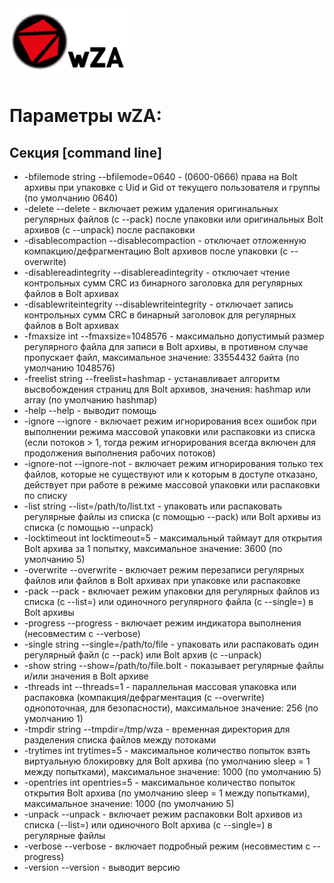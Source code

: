<img src="/images/logo.png" alt="wZD Logo"/>

Параметры wZA:
========

Секция [command line]
------------

- -bfilemode string
        --bfilemode=0640 - (0600-0666) права на Bolt архивы при упаковке с Uid и Gid от текущего пользователя и группы (по умолчанию 0640)
- -delete
        --delete - включает режим удаления оригинальных регулярных файлов (с --pack) после упаковки или оригинальных Bolt архивов (с --unpack) после распаковки
- -disablecompaction
        --disablecompaction - отключает отложенную компакцию/дефрагментацию Bolt архивов после упаковки (с --overwrite)
- -disablereadintegrity
        --disablereadintegrity - отключает чтение контрольных сумм CRC из бинарного заголовка для регулярных файлов в Bolt архивах
- -disablewriteintegrity
        --disablewriteintegrity - отключает запись контрольных сумм CRC в бинарный заголовок для регулярных файлов в Bolt архивах
- -fmaxsize int
        --fmaxsize=1048576 - максимально допустимый размер регулярного файла для записи в Bolt архивы, в противном случае пропускает файл, максимальное значение: 33554432 байта (по умолчанию 1048576)
- -freelist string
        --freelist=hashmap - устанавливает алгоритм высвобождения страниц для Bolt архивов, значения: hashmap или array (по умолчанию hashmap)
- -help
        --help - выводит помощь
- -ignore
        --ignore - включает режим игнорирования всех ошибок при выполнении режима массовой упаковки или распаковки из списка (если потоков > 1, тогда режим игнорирования всегда включен для продолжения выполнения рабочих потоков)
- -ignore-not
        --ignore-not - включает режим игнорирования только тех файлов, которые не существуют или к которым в доступе отказано, действует при работе в режиме массовой упаковки или распаковки по списку
- -list string
        --list=/path/to/list.txt - упаковать или распаковать регулярные файлы из списка (с помощью --pack) или Bolt архивы из списка (с помощью --unpack)
- -locktimeout int
        locktimeout=5 - максимальный таймаут для открытия Bolt архива за 1 попытку, максимальное значение: 3600 (по умолчанию 5)
- -overwrite
        --overwrite - включает режим перезаписи регулярных файлов или файлов в Bolt архивах при упаковке или распаковке
- -pack
        --pack - включает режим упаковки для регулярных файлов из списка (с --list=) или одиночного регулярного файла (с --single=) в Bolt архивы
- -progress
        --progress - включает режим индикатора выполнения (несовместим с --verbose)
- -single string
        --single=/path/to/file - упаковать или распаковать один регулярный файл (с --pack) или Bolt архив (с --unpack)
- -show string
        --show=/path/to/file.bolt - показывает регулярные файлы и/или значения в Bolt архиве
- -threads int
        --threads=1 - параллельная массовая упаковка или распаковка (компакция/дефрагментация (с --overwrite) однопоточная, для безопасности), максимальное значение: 256 (по умолчанию 1)
- -tmpdir string
        --tmpdir=/tmp/wza - временная директория для разделения списка файлов между потоками
- -trytimes int
        trytimes=5 - максимальное количество попыток взять виртуальную блокировку для Bolt архива (по умолчанию sleep = 1 между попытками), максимальное значение: 1000 (по умолчанию 5)
- -opentries int
        opentries=5 - максимальное количество попыток открытия Bolt архива (по умолчанию sleep = 1 между попытками), максимальное значение: 1000 (по умолчанию 5)
- -unpack
        --unpack - включает режим распаковки Bolt архивов из списка (--list=) или одиночного Bolt архива (с --single=) в регулярные файлы
- -verbose
        --verbose - включает подробный режим (несовместим с --progress)
- -version
        --version - выводит версию
